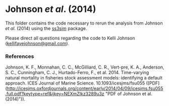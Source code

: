Johnson *et al*. (2014)
=======================

This folder contains the code necessary to rerun the analysis from
Johnson *et al*. (2014) using the 
[ss3sim](https://github.com/ss3sim/ss3sim) package.

Please direct all questions regarding the code to 
Kelli Johnson (<kellifayejohnson@gmail.com>).

### References
Johnson, K. F., Monnahan, C. C., McGilliard, C. R., Vert-pre, K. A., 
Anderson, S. C., Cunningham, C. J., Hurtado-Ferro, F., et al. 2014. 
Time-varying natural mortality in fisheries stock assessment models: identifying a default approach.
ICES Journal of Marine Science. 10.1093/icesjms/fsu055 ([PDF] (http://icesjms.oxfordjournals.org/content/early/2014/04/09/icesjms.fsu055.full.pdf?keytype=ref&ijkey=NEXmZIkz3289u3z "PDF of Johnson et al. (2014)")).
